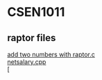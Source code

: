 # CSEN1011

## raptor files

[add two numbers with raptor.c](https://github.com/sahithibathula/CSEN1011/blob/c4e95459868fa0175a158a0bee33b60a77626993/add%20two%20numbers%20with%20raptor.c)<br />
[netsalary.cpp](https://github.com/sahithibathula/CSEN1011/blob/c4e95459868fa0175a158a0bee33b60a77626993/netsalary.cpp)<br />
[
